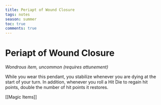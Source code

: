 ---title: Periapt of Wound Closuretags: notesseason: summertoc: truecomments: true---
# Periapt of Wound Closure

*Wondrous item, uncommon (requires attunement)*

While you wear this pendant, you stabilize whenever you are dying at the start of your turn. In addition, whenever you roll a Hit Die to regain hit points, double the number of hit points it restores.


[[Magic Items]]
